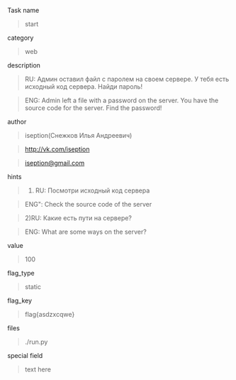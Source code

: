 Task name
> start

category
> web

description
> RU: Админ оставил файл с паролем на своем сервере. У тебя есть исходный код сервера. Найди пароль!

> ENG: Admin left a file with a password on the server. You have the source code for the server. Find the password!

author
> iseption(Снежков Илья Андреевич)

> http://vk.com/iseption

> iseption@gmail.com

hints
> 1) RU: Посмотри исходный код сервера

> ENG": Check the source code of the server

> 2)RU: Какие есть пути на сервере?

> ENG: What are some ways on the server?

value
> 100

flag_type
> static

flag_key
> flag{asdzxcqwe}

files
> ./run.py

special field
> text here
